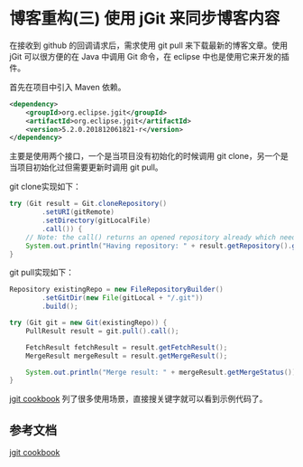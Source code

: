 <!-- {title_en:'blog code refactoring use jGit to sync blogs', comment:true, modify:'2018-12-17', tags:['博客','架构'], summary:'在接收到 github 的回调请求后，需求使用 git pull 来下载最新的博客文章。使用 jGit 可以很方便的在 Java 中调用 Git 命令，在 eclipse 中也是使用它来开发的插件。'} -->

# 博客重构(三) 使用 jGit 来同步博客内容

在接收到 github 的回调请求后，需求使用 git pull 来下载最新的博客文章。使用 jGit 可以很方便的在 Java 中调用 Git 命令，在 eclipse 中也是使用它来开发的插件。

首先在项目中引入 Maven 依赖。

```xml
<dependency>
    <groupId>org.eclipse.jgit</groupId>
    <artifactId>org.eclipse.jgit</artifactId>
    <version>5.2.0.201812061821-r</version>
</dependency>
```

主要是使用两个接口，一个是当项目没有初始化的时候调用 git clone，另一个是当项目初始化过但需要更新时调用 git pull。

git clone实现如下：

```java
try (Git result = Git.cloneRepository()
        .setURI(gitRemote)
        .setDirectory(gitLocalFile)
        .call()) {
    // Note: the call() returns an opened repository already which needs to be closed to avoid file handle leaks!
    System.out.println("Having repository: " + result.getRepository().getDirectory());
}
```



git pull实现如下：

```java
Repository existingRepo = new FileRepositoryBuilder()
        .setGitDir(new File(gitLocal + "/.git"))
        .build();

try (Git git = new Git(existingRepo)) {
    PullResult result = git.pull().call();

    FetchResult fetchResult = result.getFetchResult();
    MergeResult mergeResult = result.getMergeResult();

    System.out.println("Merge result: " + mergeResult.getMergeStatus());
}
```



[jgit cookbook](https://github.com/centic9/jgit-cookbook) 列了很多使用场景，直接搜关键字就可以看到示例代码了。



## 参考文档

[jgit cookbook](https://github.com/centic9/jgit-cookbook)





